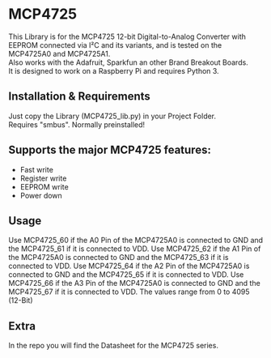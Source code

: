 # MCP4725
This Library is for the MCP4725 12-bit Digital-to-Analog Converter with EEPROM connected via I²C and its variants, and is tested on the MCP4725A0 and MCP4725A1.<br>
Also works with the Adafruit, Sparkfun an other Brand Breakout Boards.<br>
It is designed to work on a Raspberry Pi and requires Python 3.

## Installation & Requirements
Just copy the Library (MCP4725_lib.py) in your Project Folder.<br>
Requires "smbus". Normally preinstalled!

## Supports the major MCP4725 features:
- Fast write
- Register write
- EEPROM write
- Power down

## Usage
Use MCP4725_60 if the A0 Pin of the MCP4725A0 is connected to GND and the MCP4725_61 if it is connected to VDD.
Use MCP4725_62 if the A1 Pin of the MCP4725A0 is connected to GND and the MCP4725_63 if it is connected to VDD.
Use MCP4725_64 if the A2 Pin of the MCP4725A0 is connected to GND and the MCP4725_65 if it is connected to VDD.
Use MCP4725_66 if the A3 Pin of the MCP4725A0 is connected to GND and the MCP4725_67 if it is connected to VDD.
The values range from 0 to 4095 (12-Bit)

## Extra
In the repo you will find the Datasheet for the MCP4725 series.
